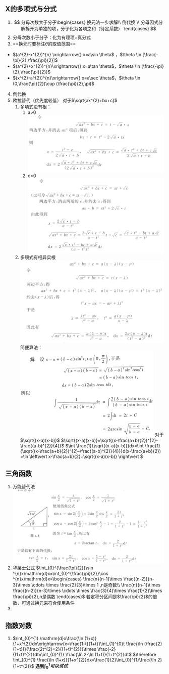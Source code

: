 ## X的多项式与分式
1. $$
分母次数大于分子\begin{cases}
   换元法一步求解\\ 倒代换 \\  分母因式分解拆开为单独的项，分子化为各项之和（待定系数）
\end{cases}
$$
2. 分母次数小于分子：化为有理项+真分式
3. ==换元时要标注$\theta$的取值范围==
* $(a^{2}-x^{2})^{n} \xrightarrow{} x=a\sin \theta$ ，$\theta \in [\frac{-\pi}{2},\frac{\pi}{2}]$
* $(a^{2}+x^{2})^{n}\xrightarrow{} x=a\tan \theta$，$\theta \in (\frac{-\pi}{2},\frac{\pi}{2})$
* $(x^{2}-a^{2})^{n}\xrightarrow{} x=a\sec \theta$，$\theta \in (0,\frac{\pi}{2})\cup (\frac{\pi}{2},\pi)$
4. 倒代换
5. 欧拉替代（优先度较低）
   对于$\sqrt{ax^{2}+bx+c}$
    1. 多项式没有根：
        1. a>0
        ![](images/2022-11-28-22-21-37.png)
        2. c>0
        ![](images/2022-11-28-22-22-10.png)
    2. 多项式有相异实根
        ![](images/2022-11-28-22-23-37.png)
简便算法：
![](images/2022-11-29-21-33-07.png)
对于$\sqrt{(x-a)(x-b)}$
$\sqrt{(x-a)(x-b)}=\sqrt{(x-\frac{a+b}{2})^{2}-\frac{(a-b)^{2}}{4}}$
$\int \frac{1}{\sqrt{(x-a)(x-b)}}dx=\int \frac{1}{\sqrt{(x-\frac{a+b}{2})^{2}-\frac{(a-b)^{2}}{4}}}d(x-\frac{a+b}{2}) =\ln \left\vert x-\frac{a+b}{2}+\sqrt{(x-a)(x-b)} \right\vert $



## 三角函数
1. 万能替代法
   ![](images/2022-11-28-22-19-06.png)
2. 华莱士公式
   $\int_{0}^{\frac{\pi}{2}}\sin ^{n}x\mathrm{d}x=\int_{0}^{\frac{\pi}{2}}\cos ^{n}x\mathrm{d}x=\begin{cases}
    \frac{n}{n-1}\times \frac{(n-2)}{n-3}\times \cdots \times \frac{2}{3}\times 1 ,n是奇数\\ \frac{n}{n-1}\times  \frac{(n-2)}{n-3}\times \cdots \times \frac{3}{4}\times \frac{1}{2}\times \frac{\pi}{2},n是偶数
   \end{cases}$
   若定积分区间是$\frac{\pi}{2}$的倍数，可通过换元来符合使用条件
3. 
## 指数对数

1. $\int_{0}^{1}  \mathrm{d}x\frac{\ln (1+x)}{1+x^{2}}dx\xrightarrow{x=\frac{1-t}{1+t}}\int_{1}^{0}t \frac{\ln (\frac{2}{1+t})}{\frac{2t^{2}+2}{(1+t)^{2}}}\times \frac{-2}{(1+t)^{2}}dt=\int_{0}^{1} \frac{\ln 2-\ln (1+t)}{1+t^{2}}dt$
   $\therefore \int_{0}^{1} \frac{\ln (1+x)}{1+x^{2}}dx=\frac{1}{2}\int_{0}^{1}\frac{\ln 2}{1+t^{2}}$
  **遇到$\int_{0}^{1}可以试试$**